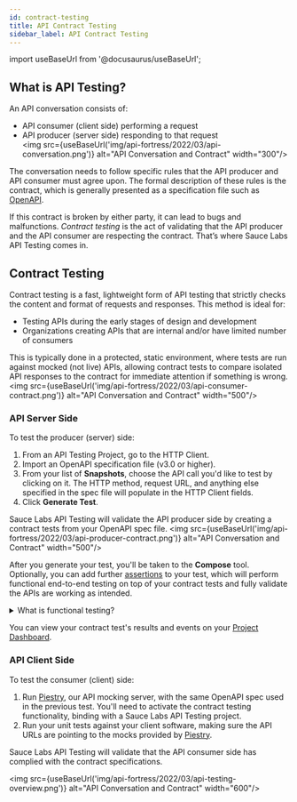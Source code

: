 ```yaml
---
id: contract-testing
title: API Contract Testing
sidebar_label: API Contract Testing
---
```


import useBaseUrl from '@docusaurus/useBaseUrl';

## What is API Testing?

An API conversation consists of:
* API consumer (client side) performing a request
* API producer (server side) responding to that request<br/><img src={useBaseUrl('img/api-fortress/2022/03/api-conversation.png')} alt="API Conversation and Contract" width="300"/>

The conversation needs to follow specific rules that the API producer and API consumer must agree upon. The formal description of these rules is the contract, which is generally presented as a specification file such as [OpenAPI](https://swagger.io/docs/specification/about/).

If this contract is broken by either party, it can lead to bugs and malfunctions. _Contract testing_ is the act of validating that the API producer and the API consumer are respecting the contract. That’s where Sauce Labs API Testing comes in.

## Contract Testing  

Contract testing is a fast, lightweight form of API testing that strictly checks the content and format of requests and responses. This method is ideal for:
* Testing APIs during the early stages of design and development
* Organizations creating APIs that are internal and/or have limited number of consumers

This is typically done in a protected, static environment, where tests are run against mocked (not live) APIs, allowing contract tests to compare isolated API responses to the contract for immediate attention if something is wrong.<br/><img src={useBaseUrl('img/api-fortress/2022/03/api-consumer-contract.png')} alt="API Conversation and Contract" width="500"/>

### API Server Side
To test the producer (server) side:
1. From an API Testing Project, go to the HTTP Client.
2. Import an OpenAPI specification file (v3.0 or higher).
3. From your list of **Snapshots**, choose the API call you'd like to test by clicking on it. The HTTP method, request URL, and anything else specified in the spec file will populate in the HTTP Client fields.
4. Click **Generate Test**.

Sauce Labs API Testing will validate the API producer side by creating a contract tests from your OpenAPI spec file.
<img src={useBaseUrl('img/api-fortress/2022/03/api-producer-contract.png')} alt="API Conversation and Contract" width="500"/>

After you generate your test, you'll be taken to the **Compose** tool. Optionally, you can add further [assertions](/api-testing/composer/) to your test, which will perform functional end-to-end testing on top of your contract tests and fully validate the APIs are working as intended.

<details><summary>What is functional testing?</summary>
<i>Functional (end-to-end) testing</i> is a more robust, data-driven method that checks the API logic and consumer flows. If your organization is creating a large-scale API program that will have public APIs with third-party consumers, for example, functional testing is ideal. That's where adding functional testing to complement your contract testing strategy can give your development team insight into how accurately your APIs render, and ultimately bring products to market faster.
</details>

You can view your contract test's results and events on your [Project Dashboard](/api-testing/project-dashboard/).

### API Client Side
To test the consumer (client) side:
1. Run [Piestry](/api-testing/mocking/), our API mocking server, with the same OpenAPI spec used in the previous test. You'll need to activate the contract testing functionality, binding with a Sauce Labs API Testing project.
2. Run your unit tests against your client software, making sure the API URLs are pointing to the mocks provided by [Piestry](/api-testing/mocking/).

Sauce Labs API Testing will validate that the API consumer side has complied with the contract specifications.

<img src={useBaseUrl('img/api-fortress/2022/03/api-testing-overview.png')} alt="API Conversation and Contract" width="600"/>
